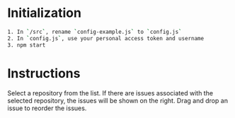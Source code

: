 # Initialization

```sh
1. In `/src`, rename `config-example.js` to `config.js`
2. In `config.js`, use your personal access token and username
3. npm start
```

# Instructions

Select a repository from the list. If there are issues associated with the selected repository, the issues will be shown on the right.
Drag and drop an issue to reorder the issues.
